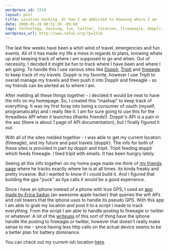 ```yaml
--- 
wordpress_id: 1518
layout: post
title: Location hacking. Or how I am addicted to knowing where I am
date: 2008-05-28 00:51:39 -05:00
tags: technology, hacking, fun, twitter, location, fireaeagle, dopplr, tripit
wordpress_url: http://www.nata2.org/?p=1518
---
```

<img class="alignright" style="float: right;" src="http://maps.google.com/staticmap?markers=41.6424713135,-87.9443130493,blue&amp;center=41.6424713135,-87.9443130493&amp;zoom=6&amp;size=200x200&amp;key=ABQIAAAAIFubrKPMu40p2O60-CINYhQC7HvwkBQIUfVW0Yi6qdDdLqLJJhT3qtFTsqKFKqtNsK7OiUle268hSw" alt="" />The last few weeks have been a whirl wind of travel, emergencies and fun events. All of it has made my life a mess in regards to plans, knowing whats up and keeping track of where i am supposed to go and when. Out of necessity, I decided it might be fun to track where I have been and where I am going. To handle this I use various sites like <a href="http://dopplr.com/">Dopplr</a>, <a href="http://tripit.com/">TripIt</a> and <a href="http://fireeagle.com/">fireeagle</a> to keep track of my travels. Dopplr is my favorite, however I use TripIt to overall manage my travels and then push it into Dopplr and fireeagle - so my friends can be alerted as to where I am.

After melding all these things together - i decided it would be neat to have the info on my homepage. So, i created this "mashup" to keep track of everything. It was my first foray into being a consumer of oauth (myself, programatically) and i really like it. I am for sure going to use this for the threadless API when it launches (thanks friends!). Dopplr's API is a pain in the ass (there is about 1 page of API documentation), but i finally figured it out.

With all of the sites melded together - i was able to get my current location (fireeagle),  and my future and past travels (dopplr). The info for both of these sites is provided in part by dopplr and tripit. Tripit feeding dopplr which feeds fireeagle. I feed tripit with emails. It has been hungry lately.

Seeing all this info together on my home page made me think of <a href="http://labs.harahap.org/stalkilya.php">my friends page</a> where he tracks exactly where he is at all times. its kinda freaky and pretty invasive. But i wanted to know if i could build it. And i figured that building the gps "puck" as Ilya calls it would be a good experience.

Since i have an iphone instead of a phone with true GPS, I used an <a href="http://ericasadun.com/?p=188">app made by Erica Sadun</a> (an awesome apple hacker) that queries the wifi APs and cell towers that the iphone uses to handle its pseudo GPS. With this app I am able to grab my location and post it to a script i made to track everything. From the script I am able to handle posting to fireeagle or twitter or whatever. A lot of the <a title="this is an awesome writeup btw" href="http://soylentfoo.jnewland.com/">writeups</a> of this sort of thing have the iphone handle the posting to fireeagle or twitter, however that doesn't really make sense to me - since having less http calls on the actual device seems to be a better plan for battery dominance.

You can check out my current-ish location <a href="http://harperreed.org/where/now">here</a>.
